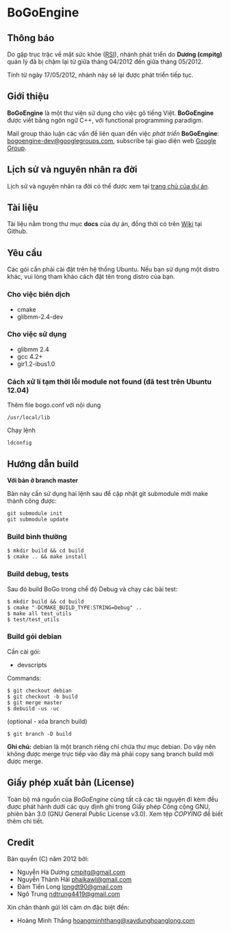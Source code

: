 # BoGoEngine

## Thông báo

Do gặp trục trặc về mặt sức khỏe
([RSI](http://en.wikipedia.org/wiki/Repetitive_stress_injury)), nhánh phát
triển do **Dương (cmpitg)** quản lý đã bị chậm lại từ giữa tháng 04/2012 đến
giữa tháng 05/2012.

Tính từ ngày 17/05/2012, nhánh này sẽ lại được phát triển tiếp tục.

## Giới thiệu

**BoGoEngine** là một thư viện sử dụng cho việc gõ tiếng Việt.  **BoGoEngine**
được viết bằng ngôn ngữ C++, với functional programming paradigm.

Mail group thảo luận các vấn đề liên quan đến việc *phát triển*
**BoGoEngine**: <bogoengine-dev@googlegroups.com>, subscribe tại giao diện web
[Google Group](http://groups.google.com/group/bogoengine-dev/).

## Lịch sử và nguyên nhân ra đời

Lịch sử và nguyên nhân ra đời có thể được xem tại
[trang chủ của dự án](http://cmpitg.github.com/BoGoEngine/).

## Tài liệu

Tài liệu nằm trong thư mục **docs** của dự án, đồng thời có trên
[Wiki](https://github.com/CMPITG/BoGoEngine/wiki) tại Github.

## Yêu cầu

Các gói cần phải cài đặt trên hệ thống Ubuntu. Nếu bạn sử dụng một distro khác, 
vui lòng tham khảo cách đặt tên trong distro của bạn.

### Cho việc biên dịch

* cmake
* glibmm-2.4-dev

### Cho việc sử dụng

* glibmm 2.4
* gcc 4.2+
* gir1.2-ibus1.0

### Cách xử lí tạm thời lỗi module not found (đã test trên Ubuntu 12.04)

Thêm file bogo.conf với nội dung

    /usr/local/lib

Chạy lệnh

    ldconfig

## Hướng dẫn build

__Với bản ở branch master__

Bản này cần sử dụng hai lệnh sau để cập nhật git submodule mới make thành công được:

    git submodule init
    git submodule update

### Build bình thường

    $ mkdir build && cd build
    $ cmake .. && make install

### Build debug, tests

Sau đó build BoGo trong chế độ Debug và chạy các bài test:

    $ mkdir build && cd build
    $ cmake "-DCMAKE_BUILD_TYPE:STRING=Debug" ..
    $ make all test_utils
    $ test/test_utils

### Build gói debian

Cần cài gói:

* devscripts

Commands:

    $ git checkout debian
    $ git checkout -b build
    $ git merge master
    $ debuild -us -uc
   
(optional - xóa branch build)

    $ git branch -D build

**Ghi chú:** debian là một branch riêng chỉ chứa thư mục debian. Do vậy nên
không được merge trực tiếp vào đây mà phải copy sang branch build mới được merge.

## Giấy phép xuất bản (License)

Toàn bộ mã nguồn của *BoGoEngine* cùng tất cả các tài nguyên đi kèm đều được
phát hành dưới các quy định ghi trong Giấy phép Công cộng GNU, phiên bản 3.0
(GNU General Public License v3.0).  Xem tệp *COPYING* để biết thêm chi tiết.

## Credit

Bản quyền (C) năm 2012 bởi:

* Nguyễn Hà Dương <cmpitg@gmail.com>
* Nguyễn Thành Hải <phaikawl@gmail.com>
* Đàm Tiến Long <longdt90@gmail.com>
* Ngô Trung <ndtrung4419@gmail.com>

Xin chân thành gửi lời cảm ơn đặc biệt đến:

* Hoàng Minh Thắng <hoangminhthang@xaydunghoanglong.com>
